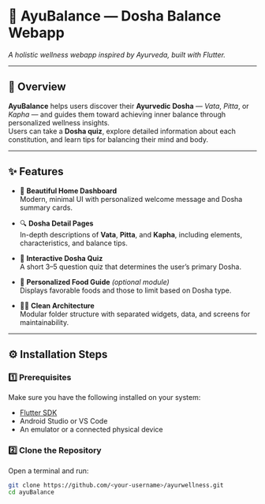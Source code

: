 # 🌿 AyuBalance — Dosha Balance Webapp

_A holistic wellness webapp inspired by Ayurveda, built with Flutter._

---

## 🧘 Overview

**AyuBalance** helps users discover their **Ayurvedic Dosha** — *Vata*, *Pitta*, or *Kapha* — and guides them toward achieving inner balance through personalized wellness insights.  
Users can take a **Dosha quiz**, explore detailed information about each constitution, and learn tips for balancing their mind and body.

---

## ✨ Features

- 🪷 **Beautiful Home Dashboard**  
  Modern, minimal UI with personalized welcome message and Dosha summary cards.

- 🔍 **Dosha Detail Pages**  
  In-depth descriptions of **Vata**, **Pitta**, and **Kapha**, including elements, characteristics, and balance tips.

- 🧩 **Interactive Dosha Quiz**  
  A short 3–5 question quiz that determines the user’s primary Dosha.

- 🍃 **Personalized Food Guide** *(optional module)*  
  Displays favorable foods and those to limit based on Dosha type.

- 🧑‍🎨 **Clean Architecture**  
  Modular folder structure with separated widgets, data, and screens for maintainability.

---

## ⚙️ Installation Steps

### 1️⃣ Prerequisites
Make sure you have the following installed on your system:
- [Flutter SDK](https://docs.flutter.dev/get-started/install)  
- Android Studio or VS Code  
- An emulator or a connected physical device  

### 2️⃣ Clone the Repository
Open a terminal and run:
```bash
git clone https://github.com/<your-username>/ayurwellness.git
cd ayuBalance

